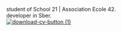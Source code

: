 
<!-- <img src="https://badge42.vercel.app/api/v2/cl1v5zr46004909l60ggoy5ta/stats?cursusId=21&coalitionId=92"/> -->

<!-- [![skelly's 42 stats](https://badge42.vercel.app/api/v2/cl1v5zr46004909l60ggoy5ta/stats?cursusId=21&coalitionId=92)](https://github.com/JaeSeoKim/badge42)-->
     
<!-- <a href="https://evgeniya-burlachenko.github.io/rsschool-cv/" class="project-item">CV</a> -->
student of School 21 | Association Ecole 42.   
developer in Sber.   
[![download-cv-button (1)](https://user-images.githubusercontent.com/63720882/174808842-bc26c0ac-6ac0-4d5a-9fa9-11595e3d7493.png )](https://evgeniya-burlachenko.github.io/rsschool-cv/)
